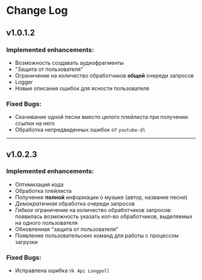 # Change Log

## v1.0.1.2
### Implemented enhancements:
- Возможность создавать аудиофрагменты
- "Защита от пользователя"
- Ограничение на количество обработчиков **общей** очереди запросов
- Logger
- Новые описания ошибок для ясности пользователя
### Fixed Bugs:
- Скачивание одной песни вместо целого плейлиста при получении ссылки на него
- Обработка непредвиденных ошибок от `youtube-dl`
---
## v1.0.2.3
### Implemented enhancements:
- Оптимизация кода
- Обработка плейлиста
- Получение **полной** информации о музыке (автор, название песни)
- *Демократичная* обработка очереди запросов
- *Гибкое* ограничение на количество обработчиков запросов: появилась возможность указать кол-во обработчиков, выделяемых на одного пользователя
- Обновленная "защита от пользователя"
- Появление пользовательских команд для работы с процессом загрузки
### Fixed Bugs:
- Исправлена ошибка `Vk Api Longpoll`
